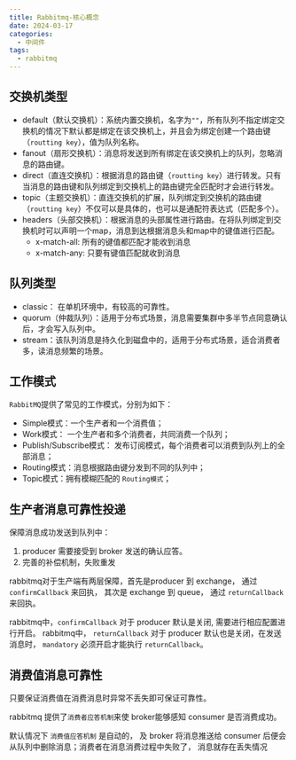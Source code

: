 ```yaml
---
title: Rabbitmq-核心概念
date: 2024-03-17
categories:
  - 中间件
tags:
  - rabbitmq
---
```


## 交换机类型

- default（默认交换机）：系统内置交换机，名字为`""`，所有队列不指定绑定交换机的情况下默认都是绑定在该交换机上，并且会为绑定创建一个路由键（`routting key`），值为队列名称。
- fanout（扇形交换机）：消息将发送到所有绑定在该交换机上的队列，忽略消息的路由键。
- direct（直连交换机）：根据消息的路由键（`routting key`）进行转发。只有当消息的路由键和队列绑定到交换机上的路由键完全匹配时才会进行转发。
- topic（主题交换机）：直连交换机的扩展，队列绑定到交换机的路由键（`routting key`）不仅可以是具体的，也可以是通配符表达式（匹配多个）。
- headers（头部交换机）：根据消息的头部属性进行路由。在将队列绑定到交换机时可以声明一个map，消息到达根据消息头和map中的键值进行匹配。
  - x-match-all: 所有的键值都匹配才能收到消息
  - x-match-any: 只要有键值匹配就收到消息


## 队列类型

- classic： 在单机环境中，有较高的可靠性。
- quorum（仲裁队列）：适用于分布式场景，消息需要集群中多半节点同意确认后，才会写入队列中。
- stream：该队列消息是持久化到磁盘中的，适用于分布式场景，适合消费者多，读消息频繁的场景。

## 工作模式

`RabbitMQ`提供了常见的工作模式，分别为如下：
- Simple模式：一个生产者和一个消费值；
- Work模式： 一个生产者和多个消费者，共同消费一个队列；
- Publish/Subscribe模式： 发布订阅模式，每个消费者可以消费到队列上的全部消息；
- Routing模式：消息根据路由键分发到不同的队列中；
- Topic模式：拥有模糊匹配的 `Routing模式`；


## 生产者消息可靠性投递

保障消息成功发送到队列中：
1. producer 需要接受到 broker 发送的确认应答。
2. 完善的补偿机制，失败重发

rabbitmq对于生产端有两层保障，首先是producer 到 exchange， 通过 `confirmCallback` 来回执， 其次是 exchange 到
queue， 通过 `returnCallback` 来回执。

rabbitmq中，`confirmCallback` 对于 producer 默认是关闭, 需要进行相应配置进行开启。
rabbitmq中， `returnCallback` 对于 producer 默认也是关闭，在发送消息时， `mandatory` 必须开启才能执行 `returnCallback`。

## 消费值消息可靠性

只要保证消费值在消费消息时异常不丢失即可保证可靠性。

rabbitmq 提供了`消费者应答机制`来使 broker能够感知 consumer 是否消费成功。

默认情况下 `消费值应答机制` 是自动的， 及 broker 将消息推送给 consumer 后便会从队列中删除消息；消费者在消息消费过程中失败了，
消息就存在丢失情况


